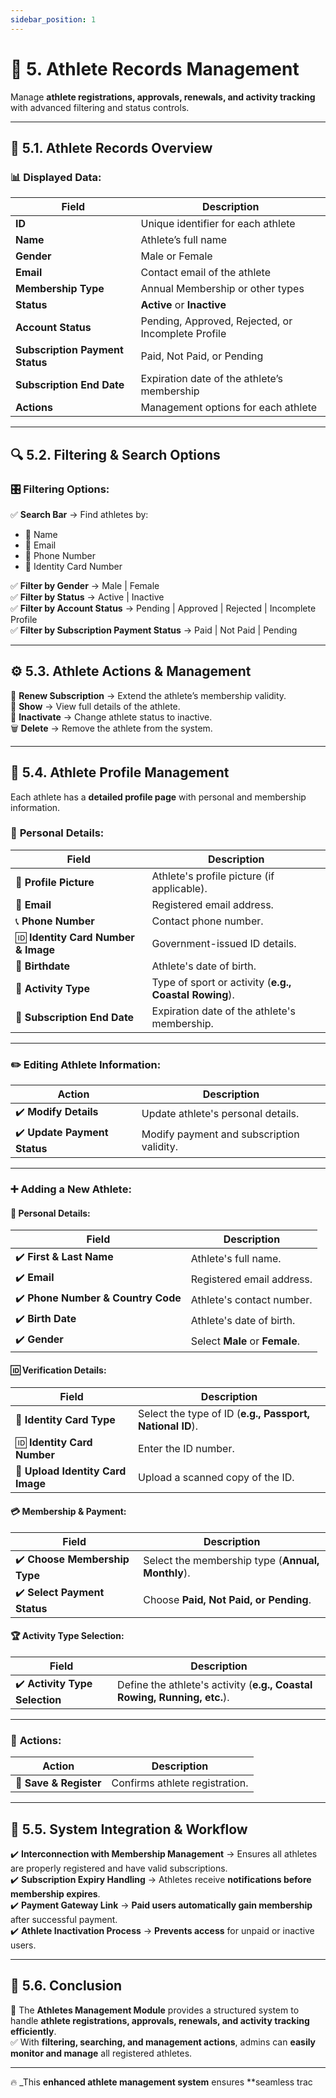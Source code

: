 ```yaml
---
sidebar_position: 1
---
```


# 🏅 5. Athlete Records Management

Manage **athlete registrations, approvals, renewals, and activity tracking** with advanced filtering and status controls.

---

## 📌 5.1. Athlete Records Overview

### 📊 Displayed Data:

| Field                           | Description                                        |
| ------------------------------- | -------------------------------------------------- |
| **ID**                          | Unique identifier for each athlete                 |
| **Name**                        | Athlete’s full name                                |
| **Gender**                      | Male or Female                                     |
| **Email**                       | Contact email of the athlete                       |
| **Membership Type**             | Annual Membership or other types                   |
| **Status**                      | **Active** or **Inactive**                         |
| **Account Status**              | Pending, Approved, Rejected, or Incomplete Profile |
| **Subscription Payment Status** | Paid, Not Paid, or Pending                         |
| **Subscription End Date**       | Expiration date of the athlete’s membership        |
| **Actions**                     | Management options for each athlete                |

---

## 🔍 5.2. Filtering & Search Options

### 🎛️ **Filtering Options:**

✅ **Search Bar** → Find athletes by:

- 🔹 Name
- 🔹 Email
- 🔹 Phone Number
- 🔹 Identity Card Number

✅ **Filter by Gender** → Male | Female  
✅ **Filter by Status** → Active | Inactive  
✅ **Filter by Account Status** → Pending | Approved | Rejected | Incomplete Profile  
✅ **Filter by Subscription Payment Status** → Paid | Not Paid | Pending

---

## ⚙️ 5.3. Athlete Actions & Management

🔄 **Renew Subscription** → Extend the athlete’s membership validity.  
👀 **Show** → View full details of the athlete.  
🚫 **Inactivate** → Change athlete status to inactive.  
🗑️ **Delete** → Remove the athlete from the system.

---

## 📂 5.4. Athlete Profile Management

Each athlete has a **detailed profile page** with personal and membership information.

### 📌 **Personal Details:**

| Field                               | Description                                           |
| ----------------------------------- | ----------------------------------------------------- |
| 📸 **Profile Picture**              | Athlete's profile picture (if applicable).            |
| 📧 **Email**                        | Registered email address.                             |
| 📞 **Phone Number**                 | Contact phone number.                                 |
| 🆔 **Identity Card Number & Image** | Government-issued ID details.                         |
| 🎂 **Birthdate**                    | Athlete's date of birth.                              |
| 🏅 **Activity Type**                | Type of sport or activity (**e.g., Coastal Rowing**). |
| 📆 **Subscription End Date**        | Expiration date of the athlete's membership.          |

---

### ✏️ **Editing Athlete Information:**

| Action                       | Description                               |
| ---------------------------- | ----------------------------------------- |
| ✔️ **Modify Details**        | Update athlete's personal details.        |
| ✔️ **Update Payment Status** | Modify payment and subscription validity. |

---

### ➕ **Adding a New Athlete:**

#### **📝 Personal Details:**

| Field                              | Description                    |
| ---------------------------------- | ------------------------------ |
| ✔️ **First & Last Name**           | Athlete's full name.           |
| ✔️ **Email**                       | Registered email address.      |
| ✔️ **Phone Number & Country Code** | Athlete's contact number.      |
| ✔️ **Birth Date**                  | Athlete's date of birth.       |
| ✔️ **Gender**                      | Select **Male** or **Female**. |

#### **🆔 Verification Details:**

| Field                             | Description                                              |
| --------------------------------- | -------------------------------------------------------- |
| 📜 **Identity Card Type**         | Select the type of ID (**e.g., Passport, National ID**). |
| 🆔 **Identity Card Number**       | Enter the ID number.                                     |
| 📁 **Upload Identity Card Image** | Upload a scanned copy of the ID.                         |

#### **💳 Membership & Payment:**

| Field                         | Description                                       |
| ----------------------------- | ------------------------------------------------- |
| ✔️ **Choose Membership Type** | Select the membership type (**Annual, Monthly**). |
| ✔️ **Select Payment Status**  | Choose **Paid, Not Paid, or Pending**.            |

#### **🏆 Activity Type Selection:**

| Field                          | Description                                                              |
| ------------------------------ | ------------------------------------------------------------------------ |
| ✔️ **Activity Type Selection** | Define the athlete's activity (**e.g., Coastal Rowing, Running, etc.**). |

---

### 🎯 **Actions:**

| Action                 | Description                    |
| ---------------------- | ------------------------------ |
| 💾 **Save & Register** | Confirms athlete registration. |

---

## 🔗 5.5. System Integration & Workflow

✔️ **Interconnection with Membership Management** → Ensures all athletes are properly registered and have valid subscriptions.  
✔️ **Subscription Expiry Handling** → Athletes receive **notifications before membership expires**.  
✔️ **Payment Gateway Link** → **Paid users automatically gain membership** after successful payment.  
✔️ **Athlete Inactivation Process** → **Prevents access** for unpaid or inactive users.

---

## 🎯 5.6. Conclusion

🚀 The **Athletes Management Module** provides a structured system to handle **athlete registrations, approvals, renewals, and activity tracking efficiently**.  
✅ With **filtering, searching, and management actions**, admins can **easily monitor and manage** all registered athletes.

---

🔥 \_This **enhanced athlete management system** ensures \*\*seamless trac
